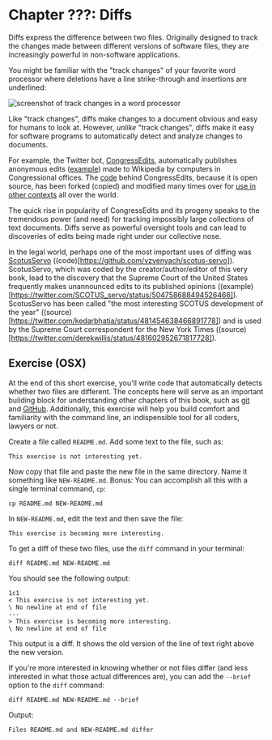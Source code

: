 # Chapter ???: Diffs

Diffs express the difference between two files. Originally designed to track the changes made between different versions of software files, they are increasingly powerful in non-software applications. 

You might be familiar with the "track changes" of your favorite word processor where deletions have a line strike-through and insertions are underlined:

![screenshot of track changes in a word processor](http://i.imgur.com/wwRfTjb.png)

Like "track changes", diffs make changes to a document obvious and easy for humans to look at. However, *unlike* "track changes", diffs make it easy for software programs to automatically detect and analyze changes to documents. 

For example, the Twitter bot, [CongressEdits](https://twitter.com/congressedits), automatically publishes anonymous edits ([example](http://en.wikipedia.org/w/index.php?diff=623325721&oldid=623325294)) made to Wikipedia by computers in Congressional offices. The [code](https://github.com/edsu/anon) behind CongressEdits, because it is open source, has been forked (copied) and modified many times over for [use in other contexts](https://github.com/edsu/anon#community) all over the world.

The quick rise in popularity of CongressEdits and its progeny speaks to the tremendous power (and need) for tracking impossibly large collections of text documents. Diffs serve as powerful oversight tools and can lead to discoveries of edits being made right under our collective nose. 

In the legal world, perhaps one of the most important uses of diffing was [ScotusServo](https://twitter.com/SCOTUS_servo) ((code)[https://github.com/vzvenyach/scotus-servo]). ScotusServo, which was coded by the creator/author/editor of this very book, lead to the discovery that the Supreme Court of the United States frequently makes unannounced edits to its published opinions ((example)[https://twitter.com/SCOTUS_servo/status/504758688494526466]). ScotusServo has been called "the most interesting SCOTUS development of the year" ((source)[https://twitter.com/kedarbhatia/status/481454638466891778]) and is used by the Supreme Court correspondent for the New York Times ((source)[https://twitter.com/derekwillis/status/481602952671817728]).

## Exercise (OSX)

At the end of this short exercise, you'll write code that automatically detects whether two files are different. The concepts here will serve as an important building block for understanding other chapters of this book, such as [git]() and [GitHub](). Additionally, this exercise will help you build comfort and familiarity with the command line, an indispensible tool for all coders, lawyers or not.

Create a file called `README.md`. Add some text to the file, such as:

```
This exercise is not interesting yet.
```

Now copy that file and paste the new file in the same directory. Name it something like `NEW-README.md`. Bonus: You can accomplish all this with a single terminal command, `cp`:

```
cp README.md NEW-README.md
```

In `NEW-README.md`, edit the text and then save the file:

```
This exercise is becoming more interesting.
```

To get a diff of these two files, use the `diff` command in your terminal:

```
diff README.md NEW-README.md
```

You should see the following output:

```
1c1
< This exercise is not interesting yet.
\ No newline at end of file
---
> This exercise is becoming more interesting.
\ No newline at end of file
```

This output is a diff. It shows the old version of the line of text right above the new version.

If you're more interested in knowing whether or not files differ (and less interested in what those actual differences are), you can add the `--brief` option to the `diff` command:

```
diff README.md NEW-README.md --brief
```

Output:

```
Files README.md and NEW-README.md differ
```
